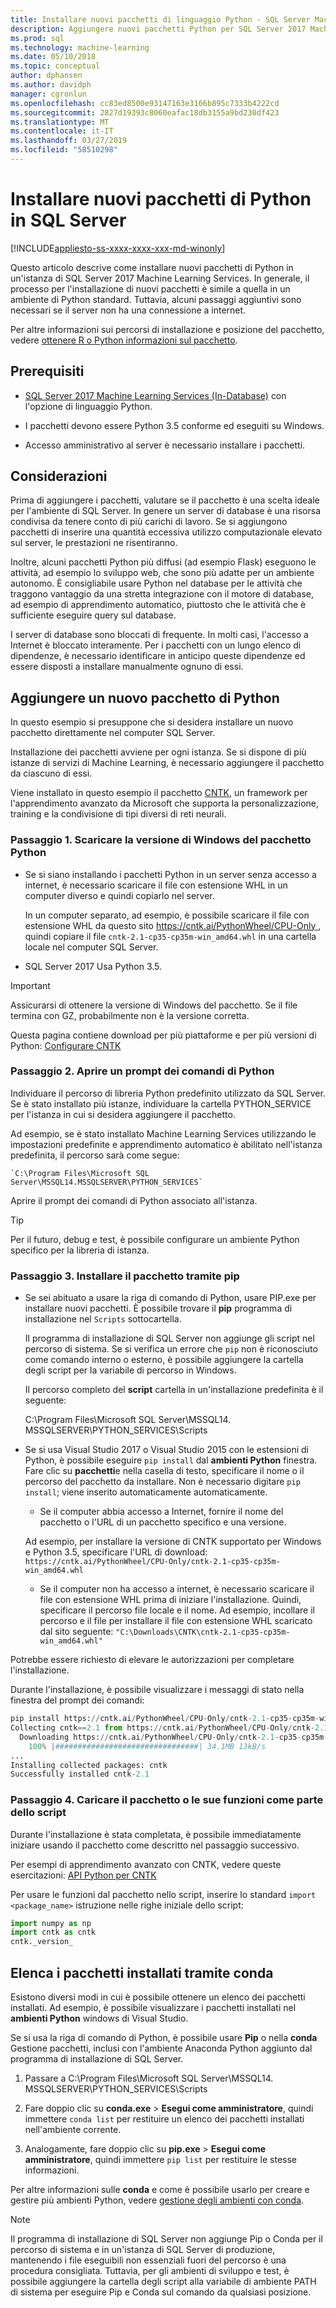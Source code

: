 ```yaml
---
title: Installare nuovi pacchetti di linguaggio Python - SQL Server Machine Learning
description: Aggiungere nuovi pacchetti Python per SQL Server 2017 Machine Learning Services (In-Database) e Machine Learning Server (Standalone).
ms.prod: sql
ms.technology: machine-learning
ms.date: 05/10/2018
ms.topic: conceptual
author: dphansen
ms.author: davidph
manager: cgronlun
ms.openlocfilehash: cc83ed8500e93147163e3166b895c7333b4222cd
ms.sourcegitcommit: 2827d19393c8060eafac18db3155a9bd230df423
ms.translationtype: MT
ms.contentlocale: it-IT
ms.lasthandoff: 03/27/2019
ms.locfileid: "58510298"
---
```

# <a name="install-new-python-packages-on-sql-server"></a>Installare nuovi pacchetti di Python in SQL Server
[!INCLUDE[appliesto-ss-xxxx-xxxx-xxx-md-winonly](../../includes/appliesto-ss-xxxx-xxxx-xxx-md-winonly.md)]

Questo articolo descrive come installare nuovi pacchetti di Python in un'istanza di SQL Server 2017 Machine Learning Services. In generale, il processo per l'installazione di nuovi pacchetti è simile a quella in un ambiente di Python standard. Tuttavia, alcuni passaggi aggiuntivi sono necessari se il server non ha una connessione a internet.

Per altre informazioni sui percorsi di installazione e posizione del pacchetto, vedere [ottenere R o Python informazioni sul pacchetto](../r/determine-which-packages-are-installed-on-sql-server.md).

## <a name="prerequisites"></a>Prerequisiti

+ [SQL Server 2017 Machine Learning Services (In-Database)](../install/sql-machine-learning-services-windows-install.md) con l'opzione di linguaggio Python. 

+ I pacchetti devono essere Python 3.5 conforme ed eseguiti su Windows. 

+ Accesso amministrativo al server è necessario installare i pacchetti.

## <a name="considerations"></a>Considerazioni

Prima di aggiungere i pacchetti, valutare se il pacchetto è una scelta ideale per l'ambiente di SQL Server. In genere un server di database è una risorsa condivisa da tenere conto di più carichi di lavoro. Se si aggiungono pacchetti di inserire una quantità eccessiva utilizzo computazionale elevato sul server, le prestazioni ne risentiranno. 

Inoltre, alcuni pacchetti Python più diffusi (ad esempio Flask) eseguono le attività, ad esempio lo sviluppo web, che sono più adatte per un ambiente autonomo. È consigliabile usare Python nel database per le attività che traggono vantaggio da una stretta integrazione con il motore di database, ad esempio di apprendimento automatico, piuttosto che le attività che è sufficiente eseguire query sul database.

I server di database sono bloccati di frequente. In molti casi, l'accesso a Internet è bloccato interamente. Per i pacchetti con un lungo elenco di dipendenze, è necessario identificare in anticipo queste dipendenze ed essere disposti a installare manualmente ognuno di essi.

## <a name="add-a-new-python-package"></a>Aggiungere un nuovo pacchetto di Python

In questo esempio si presuppone che si desidera installare un nuovo pacchetto direttamente nel computer SQL Server.

Installazione dei pacchetti avviene per ogni istanza. Se si dispone di più istanze di servizi di Machine Learning, è necessario aggiungere il pacchetto da ciascuno di essi.

Viene installato in questo esempio il pacchetto [CNTK](https://docs.microsoft.com/cognitive-toolkit/), un framework per l'apprendimento avanzato da Microsoft che supporta la personalizzazione, training e la condivisione di tipi diversi di reti neurali.

### <a name="step-1-download-the-windows-version-of-the-python-package"></a>Passaggio 1. Scaricare la versione di Windows del pacchetto Python

+ Se si siano installando i pacchetti Python in un server senza accesso a internet, è necessario scaricare il file con estensione WHL in un computer diverso e quindi copiarlo nel server.

    In un computer separato, ad esempio, è possibile scaricare il file con estensione WHL da questo sito [ https://cntk.ai/PythonWheel/CPU-Only ](https://cntk.ai/PythonWheel/CPU-Only/cntk-2.1-cp35-cp35m-win_amd64.whl), quindi copiare il file `cntk-2.1-cp35-cp35m-win_amd64.whl` in una cartella locale nel computer SQL Server.

+ SQL Server 2017 Usa Python 3.5. 

> [!IMPORTANT]
> Assicurarsi di ottenere la versione di Windows del pacchetto. Se il file termina con GZ, probabilmente non è la versione corretta.

Questa pagina contiene download per più piattaforme e per più versioni di Python: [Configurare CNTK](https://docs.microsoft.com/cognitive-toolkit/Setup-CNTK-on-your-machine)

### <a name="step-2-open-a-python-command-prompt"></a>Passaggio 2. Aprire un prompt dei comandi di Python

Individuare il percorso di libreria Python predefinito utilizzato da SQL Server. Se è stato installato più istanze, individuare la cartella PYTHON_SERVICE per l'istanza in cui si desidera aggiungere il pacchetto.

Ad esempio, se è stato installato Machine Learning Services utilizzando le impostazioni predefinite e apprendimento automatico è abilitato nell'istanza predefinita, il percorso sarà come segue:

    `C:\Program Files\Microsoft SQL Server\MSSQL14.MSSQLSERVER\PYTHON_SERVICES`

Aprire il prompt dei comandi di Python associato all'istanza.

> [!TIP]
> Per il futuro, debug e test, è possibile configurare un ambiente Python specifico per la libreria di istanza.

### <a name="step-3-install-the-package-using-pip"></a>Passaggio 3. Installare il pacchetto tramite pip

+ Se sei abituato a usare la riga di comando di Python, usare PIP.exe per installare nuovi pacchetti. È possibile trovare il **pip** programma di installazione nel `Scripts` sottocartella. 

  Il programma di installazione di SQL Server non aggiunge gli script nel percorso di sistema. Se si verifica un errore che `pip` non è riconosciuto come comando interno o esterno, è possibile aggiungere la cartella degli script per la variabile di percorso in Windows.

  Il percorso completo del **script** cartella in un'installazione predefinita è il seguente:

    C:\Program Files\Microsoft SQL Server\MSSQL14. MSSQLSERVER\PYTHON_SERVICES\Scripts

+ Se si usa Visual Studio 2017 o Visual Studio 2015 con le estensioni di Python, è possibile eseguire `pip install` dal **ambienti Python** finestra. Fare clic su **pacchetti**e nella casella di testo, specificare il nome o il percorso del pacchetto da installare. Non è necessario digitare `pip install`; viene inserito automaticamente automaticamente. 

    - Se il computer abbia accesso a Internet, fornire il nome del pacchetto o l'URL di un pacchetto specifico e una versione. 
    
    Ad esempio, per installare la versione di CNTK supportato per Windows e Python 3.5, specificare l'URL di download: `https://cntk.ai/PythonWheel/CPU-Only/cntk-2.1-cp35-cp35m-win_amd64.whl`

    - Se il computer non ha accesso a internet, è necessario scaricare il file con estensione WHL prima di iniziare l'installazione. Quindi, specificare il percorso file locale e il nome. Ad esempio, incollare il percorso e il file per installare il file con estensione WHL scaricato dal sito seguente: `"C:\Downloads\CNTK\cntk-2.1-cp35-cp35m-win_amd64.whl"`

Potrebbe essere richiesto di elevare le autorizzazioni per completare l'installazione.

Durante l'installazione, è possibile visualizzare i messaggi di stato nella finestra del prompt dei comandi:

```python
pip install https://cntk.ai/PythonWheel/CPU-Only/cntk-2.1-cp35-cp35m-win_amd64.whl
Collecting cntk==2.1 from https://cntk.ai/PythonWheel/CPU-Only/cntk-2.1-cp35-cp35m-win_amd64.whl
  Downloading https://cntk.ai/PythonWheel/CPU-Only/cntk-2.1-cp35-cp35m-win_amd64.whl (34.1MB)
    100% |################################| 34.1MB 13kB/s
...
Installing collected packages: cntk
Successfully installed cntk-2.1
```


### <a name="step-4-load-the-package-or-its-functions-as-part-of-your-script"></a>Passaggio 4. Caricare il pacchetto o le sue funzioni come parte dello script

Durante l'installazione è stata completata, è possibile immediatamente iniziare usando il pacchetto come descritto nel passaggio successivo.

Per esempi di apprendimento avanzato con CNTK, vedere queste esercitazioni: [API Python per CNTK](https://cntk.ai/pythondocs/tutorials.html)

Per usare le funzioni dal pacchetto nello script, inserire lo standard `import <package_name>` istruzione nelle righe iniziale dello script:

```python
import numpy as np
import cntk as cntk
cntk._version_
```

## <a name="list-installed-packages-using-conda"></a>Elenca i pacchetti installati tramite conda

Esistono diversi modi in cui è possibile ottenere un elenco dei pacchetti installati. Ad esempio, è possibile visualizzare i pacchetti installati nel **ambienti Python** windows di Visual Studio.

Se si usa la riga di comando di Python, è possibile usare **Pip** o nella **conda** Gestione pacchetti, inclusi con l'ambiente Anaconda Python aggiunto dal programma di installazione di SQL Server.

1. Passare a C:\Program Files\Microsoft SQL Server\MSSQL14. MSSQLSERVER\PYTHON_SERVICES\Scripts

1. Fare doppio clic su **conda.exe** > **Esegui come amministratore**, quindi immettere `conda list` per restituire un elenco dei pacchetti installati nell'ambiente corrente.

1. Analogamente, fare doppio clic su **pip.exe** > **Esegui come amministratore**, quindi immettere `pip list` per restituire le stesse informazioni. 

Per altre informazioni sulle **conda** e come è possibile usarlo per creare e gestire più ambienti Python, vedere [gestione degli ambienti con conda](https://conda.io/docs/user-guide/tasks/manage-environments.html).

> [!Note]
> Il programma di installazione di SQL Server non aggiunge Pip o Conda per il percorso di sistema e in un'istanza di SQL Server di produzione, mantenendo i file eseguibili non essenziali fuori del percorso è una procedura consigliata. Tuttavia, per gli ambienti di sviluppo e test, è possibile aggiungere la cartella degli script alla variabile di ambiente PATH di sistema per eseguire Pip e Conda sul comando da qualsiasi posizione.
